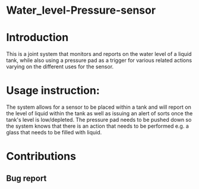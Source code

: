 # Water_level-Pressure-sensor

# Introduction
This is a joint system that monitors and reports on the water level of a liquid tank, while also using a pressure pad as a trigger for various related actions varying on the different uses for the sensor. 

# Usage instruction:

The system allows for a sensor to be placed within a tank and will report on the level of liquid within the tank as well as issuing an alert of sorts once the tank's level is low/depleted. The pressure pad needs to be pushed down so the system knows that there is an action that needs to be performed e.g. a glass that needs to be filled with liquid.

# Contributions
## Bug report
